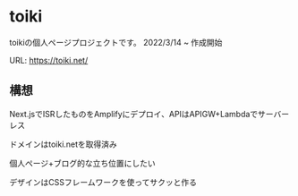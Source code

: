 # toiki
toikiの個人ページプロジェクトです。
2022/3/14 ~ 作成開始

URL: https://toiki.net/
## 構想
Next.jsでISRしたものをAmplifyにデプロイ、APIはAPIGW+Lambdaでサーバーレス

ドメインはtoiki.netを取得済み

個人ページ+ブログ的な立ち位置にしたい

デザインはCSSフレームワークを使ってサクッと作る
